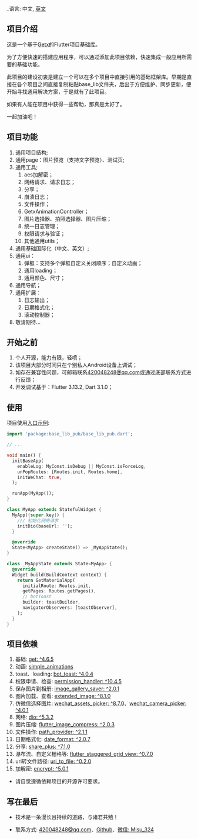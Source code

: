 <!--
This README describes the package. If you publish this package to pub.dev,
this README's contents appear on the landing page for your package.

For information about how to write a good package README, see the guide for
[writing package pages](https://dart.dev/guides/libraries/writing-package-pages).

For general information about developing packages, see the Dart guide for
[creating packages](https://dart.dev/guides/libraries/create-library-packages)
and the Flutter guide for
[developing packages and plugins](https://flutter.dev/developing-packages).
-->

_语言: 中文, [英文](README.md)

## 项目介绍

这是一个基于[Getx](https://github.com/jonataslaw/getx/blob/master/README.zh-cn.md)的Flutter项目基础库。

为了方便快速的搭建应用程序，可以通过添加此项目依赖，快速集成一般应用所需要的基础功能。

此项目的建设初衷是建立一个可以在多个项目中直接引用的基础框架库。早期是直接在各个项目之间直接复制粘贴base_lib文件夹，后出于方便维护、同步更新，便开始寻找通用解决方案，于是就有了此项目。

如果有人能在项目中获得一些帮助，那真是太好了。

一起加油吧！

## 项目功能

1. 通用项目结构;
2. 通用page：图片预览（支持文字预览）、测试页;
3. 通用工具;
   1. aes加解密；
   2. 网络请求、请求日志；
   3. 分享；
   4. 崩溃日志；
   5. 文件操作；
   6. GetxAnimationController；
   7. 图片选择器、拍照选择器、图片压缩；
   8. 统一日志管理；
   9. 权限请求与验证；
   10. 其他通用utils；
4. 通用基础国际化（中文、英文）;
5. 通用ui：
   1. 弹框：支持多个弹框自定义关闭顺序；自定义动画；
   2. 通用loading；
   3. 通用颜色、尺寸；
6. 通用导航；
7. 通用扩展：
   1. 日志输出；
   2. 日期格式化；
   3. 滚动控制器；
8. 敬请期待...

## 开始之前

1. 个人开源，能力有限，轻喷；
2. 该项目大部分时间只在个别私人Android设备上调试；
3. 如存在兼容性问题，可邮箱联系[420048248@qq.com](mailto:420048248@qq.com)或通过底部联系方式进行反馈；
4. 开发调试基于：Flutter 3.13.2, Dart 3.1.0；

## 使用

项目使用[入口示例](example/lib/main.dart):

```dart
import 'package:base_lib_pub/base_lib_pub.dart';

// ...

void main() {
  initBaseApp(
    enableLog: MyConst.isDebug || MyConst.isForceLog,
    unPopRoutes: [Routes.init, Routes.home],
    initWeChat: true,
  );

  runApp(MyApp());
}

class MyApp extends StatefulWidget {
  MyApp({super.key}) {
    /// 初始化网络请求
    initDio(baseUrl: '');
  }

  @override
  State<MyApp> createState() => _MyAppState();
}

class _MyAppState extends State<MyApp> {
  @override
  Widget build(BuildContext context) {
    return GetMaterialApp(
      initialRoute: Routes.init,
      getPages: Routes.getPages(),
      // botToast
      builder: toastBuilder,
      navigatorObservers: [toastObserver],
    );
  }
}

```

## 项目依赖

1. 基础: [get: ^4.6.5](https://pub.dev/packages/get)
2. 动画: [simple_animations](https://pub.dev/packages/simple_animations)
3. toast、loading: [bot_toast: ^4.0.4](https://pub.dev/packages/bot_toast)
4. 权限申请、检查: [permission_handler: ^10.4.5](https://pub.dev/packages/permission_handler)
5. 保存图片到相册: [image_gallery_saver: ^2.0.1](https://pub.dev/packages/)
6. 图片加载、查看: [extended_image: ^8.1.0](https://pub.dev/packages/extended_image)
7. 仿微信选择图片: [wechat_assets_picker: ^8.7.0](https://pub.dev/packages/wechat_assets_picker)、[wechat_camera_picker: ^4.0.1](https://pub.dev/packages/)
8. 网络: [dio: ^5.3.2](https://pub.dev/packages/wechat_camera_picker)
9. 图片压缩: [flutter_image_compress: ^2.0.3](https://pub.dev/packages/flutter_image_compress)
10. 文件操作: [path_provider: ^2.1.1](https://pub.dev/packages/path_provider)
11. 日期格式化: [date_format: ^2.0.7](https://pub.dev/packages/date_format)
12. 分享: [share_plus: ^7.1.0](https://pub.dev/packages/share_plus)
13. 瀑布流、自定义栅格等: [flutter_staggered_grid_view: ^0.7.0](https://pub.dev/packages/flutter_staggered_grid_view)
14. uri转文件路径: [uri_to_file: ^0.2.0](https://pub.dev/packages/uri_to_file)
15. 加解密: [encrypt: ^5.0.1](https://pub.dev/packages/encrypt)

- 请自觉遵循依赖项目的开源许可要求。

## 写在最后

- 技术是一条漫长且持续的道路，与诸君共勉！


- 联系方式: [420048248@qq.com](mailto:420048248@qq.com)、[Github](https://github.com/Static1014/base_lib_pub.git)、[微信: Misu_324]()


